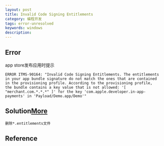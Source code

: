 ```yaml
---
layout: post
title: Invalid Code Signing Entitlements
category: 编程开发
tags: error-unresolved
keywords: windows
description: 
---	
```



## Error

app store发布应用时提示

```
ERROR ITMS-90164: "Invalid Code Signing Entitlements. The entitlements in your app bundle signature do not match the ones that are contained in the provisioning profile. According to the provisioning profile, the bundle contains a key value that is not allowed: '[ "merchant.com.*.*.*" ]' for the key 'com.apple.developer.in-app-payments' in 'Payload/Demo.app/Demo'"
```


## Solution[More](http://my.oschina.net/u/1245365/blog/205770)

```
删除*.entitlements文件
```

## Reference